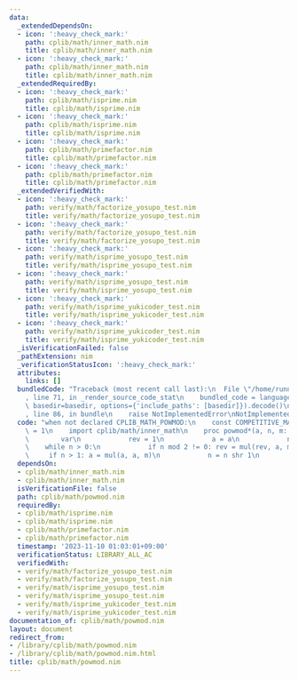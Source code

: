 ```yaml
---
data:
  _extendedDependsOn:
  - icon: ':heavy_check_mark:'
    path: cplib/math/inner_math.nim
    title: cplib/math/inner_math.nim
  - icon: ':heavy_check_mark:'
    path: cplib/math/inner_math.nim
    title: cplib/math/inner_math.nim
  _extendedRequiredBy:
  - icon: ':heavy_check_mark:'
    path: cplib/math/isprime.nim
    title: cplib/math/isprime.nim
  - icon: ':heavy_check_mark:'
    path: cplib/math/isprime.nim
    title: cplib/math/isprime.nim
  - icon: ':heavy_check_mark:'
    path: cplib/math/primefactor.nim
    title: cplib/math/primefactor.nim
  - icon: ':heavy_check_mark:'
    path: cplib/math/primefactor.nim
    title: cplib/math/primefactor.nim
  _extendedVerifiedWith:
  - icon: ':heavy_check_mark:'
    path: verify/math/factorize_yosupo_test.nim
    title: verify/math/factorize_yosupo_test.nim
  - icon: ':heavy_check_mark:'
    path: verify/math/factorize_yosupo_test.nim
    title: verify/math/factorize_yosupo_test.nim
  - icon: ':heavy_check_mark:'
    path: verify/math/isprime_yosupo_test.nim
    title: verify/math/isprime_yosupo_test.nim
  - icon: ':heavy_check_mark:'
    path: verify/math/isprime_yosupo_test.nim
    title: verify/math/isprime_yosupo_test.nim
  - icon: ':heavy_check_mark:'
    path: verify/math/isprime_yukicoder_test.nim
    title: verify/math/isprime_yukicoder_test.nim
  - icon: ':heavy_check_mark:'
    path: verify/math/isprime_yukicoder_test.nim
    title: verify/math/isprime_yukicoder_test.nim
  _isVerificationFailed: false
  _pathExtension: nim
  _verificationStatusIcon: ':heavy_check_mark:'
  attributes:
    links: []
  bundledCode: "Traceback (most recent call last):\n  File \"/home/runner/.local/lib/python3.10/site-packages/onlinejudge_verify/documentation/build.py\"\
    , line 71, in _render_source_code_stat\n    bundled_code = language.bundle(stat.path,\
    \ basedir=basedir, options={'include_paths': [basedir]}).decode()\n  File \"/home/runner/.local/lib/python3.10/site-packages/onlinejudge_verify/languages/nim.py\"\
    , line 86, in bundle\n    raise NotImplementedError\nNotImplementedError\n"
  code: "when not declared CPLIB_MATH_POWMOD:\n    const COMPETITIVE_MATH_POWMOD*\
    \ = 1\n    import cplib/math/inner_math\n    proc powmod*(a, n, m: int): int =\n\
    \        var\n            rev = 1\n            a = a\n            n = n\n    \
    \    while n > 0:\n            if n mod 2 != 0: rev = mul(rev, a, m)\n       \
    \     if n > 1: a = mul(a, a, m)\n            n = n shr 1\n        return rev\n"
  dependsOn:
  - cplib/math/inner_math.nim
  - cplib/math/inner_math.nim
  isVerificationFile: false
  path: cplib/math/powmod.nim
  requiredBy:
  - cplib/math/isprime.nim
  - cplib/math/isprime.nim
  - cplib/math/primefactor.nim
  - cplib/math/primefactor.nim
  timestamp: '2023-11-10 01:03:01+09:00'
  verificationStatus: LIBRARY_ALL_AC
  verifiedWith:
  - verify/math/factorize_yosupo_test.nim
  - verify/math/factorize_yosupo_test.nim
  - verify/math/isprime_yosupo_test.nim
  - verify/math/isprime_yosupo_test.nim
  - verify/math/isprime_yukicoder_test.nim
  - verify/math/isprime_yukicoder_test.nim
documentation_of: cplib/math/powmod.nim
layout: document
redirect_from:
- /library/cplib/math/powmod.nim
- /library/cplib/math/powmod.nim.html
title: cplib/math/powmod.nim
---
```

